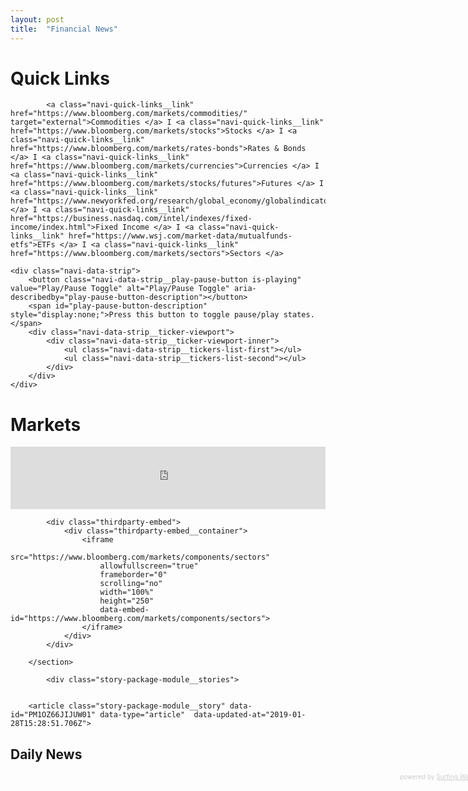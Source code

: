 ```yaml
---
layout: post
title:  "Financial News"
---
```


<div class="navi-markets-bar">
	<h1 class="section-front-header-module__title">Quick Links</h1>

            <a class="navi-quick-links__link" href="https://www.bloomberg.com/markets/commodities/" target="external">Commodities </a> I <a class="navi-quick-links__link" href="https://www.bloomberg.com/markets/stocks">Stocks </a> I <a class="navi-quick-links__link" href="https://www.bloomberg.com/markets/rates-bonds">Rates & Bonds </a> I <a class="navi-quick-links__link" href="https://www.bloomberg.com/markets/currencies">Currencies </a> I <a class="navi-quick-links__link" href="https://www.bloomberg.com/markets/stocks/futures">Futures </a> I <a class="navi-quick-links__link" href="https://www.newyorkfed.org/research/global_economy/globalindicators.html">Economics </a> I <a class="navi-quick-links__link" href="https://business.nasdaq.com/intel/indexes/fixed-income/index.html">Fixed Income </a> I <a class="navi-quick-links__link" href="https://www.wsj.com/market-data/mutualfunds-etfs">ETFs </a> I <a class="navi-quick-links__link" href="https://www.bloomberg.com/markets/sectors">Sectors </a>

    <div class="navi-data-strip">
        <button class="navi-data-strip__play-pause-button is-playing" value="Play/Pause Toggle" alt="Play/Pause Toggle" aria-describedby="play-pause-button-description"></button>
        <span id="play-pause-button-description" style="display:none;">Press this button to toggle pause/play states.</span>
        <div class="navi-data-strip__ticker-viewport">
			<div class="navi-data-strip__ticker-viewport-inner">
				<ul class="navi-data-strip__tickers-list-first"></ul>
                <ul class="navi-data-strip__tickers-list-second"></ul>
            </div>
        </div>
    </div>


<h1 class="section-front-header-module__title">Markets</h1>

<div class="thirdparty-embed">
                <div class="thirdparty-embed__container">
                    <iframe
                        src="https://www.bloomberg.com/markets/components/data-drawer?linksType=tout&showTabs=true"
                        allowfullscreen="true"
                        frameborder="0"
                        scrolling="no"
                        width="100%"
                        height="100"
                        data-embed-id="https://www.bloomberg.com/markets/components/data-drawer?linksType=tout&showTabs=true">
										</iframe>
                </div>
 </div>

<section class="embed-module" id="sector_performance" data-variation="">

            <div class="thirdparty-embed">
                <div class="thirdparty-embed__container">
                    <iframe
                        src="https://www.bloomberg.com/markets/components/sectors"
                        allowfullscreen="true"
                        frameborder="0"
                        scrolling="no"
                        width="100%"
                        height="250"
                        data-embed-id="https://www.bloomberg.com/markets/components/sectors">
                    </iframe>
                </div>
            </div>

        </section>


<section class="story-package-module" id="story_package" data-theme="" data-variation="4_up_heds_only">


            <div class="story-package-module__stories">


        <article class="story-package-module__story" data-id="PM1OZ66JIJUW01" data-type="article"  data-updated-at="2019-01-28T15:28:51.706Z">
        
<h2 class="section-front-header-module__title">Daily News</h2>
  
<!-- start sw-rss-feed code --> 
<script type="text/javascript"> 
<!-- 
rssfeed_url = new Array(); 
rssfeed_url[0]="http://feeds.reuters.com/reuters/companyNews"; rssfeed_url[1]="http://ir.nasdaq.com/rss/news-releases.xml?items=15";  
rssfeed_frame_width="750"; 
rssfeed_frame_height="260"; 
rssfeed_scroll="off"; 
rssfeed_scroll_step="15"; 
rssfeed_scroll_bar="on"; 
rssfeed_target="_blank"; 
rssfeed_font_size="12"; 
rssfeed_font_face=""; 
rssfeed_border="on"; 
rssfeed_css_url=""; 
rssfeed_title="on"; 
rssfeed_title_name="Reuters and Nasdaq News Releases"; 
rssfeed_title_bgcolor="#55a0ff"; 
rssfeed_title_color="#fff"; 
rssfeed_title_bgimage=""; 
rssfeed_footer="off"; 
rssfeed_footer_name="rss feed"; 
rssfeed_footer_bgcolor="#fff"; 
rssfeed_footer_color="#333"; 
rssfeed_footer_bgimage=""; 
rssfeed_item_title_length="50"; 
rssfeed_item_title_color="#55a0ff"; 
rssfeed_item_bgcolor="#fff"; 
rssfeed_item_bgimage=""; 
rssfeed_item_border_bottom="on"; 
rssfeed_item_source_icon="off"; 
rssfeed_item_date="on"; 
rssfeed_item_description="on"; 
rssfeed_item_description_length="120"; 
rssfeed_item_description_color="#000"; 
rssfeed_item_description_link_color="#ffcc00"; 
rssfeed_item_description_tag="off"; 
rssfeed_no_items="0"; 
rssfeed_cache = "4ebaa9525b50451883e7a03cfdf17157"; 
//--> 
</script> 
<script type="text/javascript" src="//feed.surfing-waves.com/js/rss-feed.js"></script> 
<!-- The link below helps keep this service FREE, and helps other people find the SW widget. Please be cool and keep it! Thanks. --> 
<div style="color:#ccc;font-size:10px; text-align:right; width:750px;">powered by <a href="https://surfing-waves.com" rel="noopener" target="_blank" style="color:#ccc;">Surfing Waves</a></div> 
<!-- end sw-rss-feed code -->
